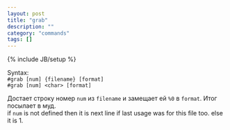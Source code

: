```yaml
---
layout: post
title: "grab"
description: ""
category: "commands"
tags: []
---
```

{% include JB/setup %}

Syntax:  
`#grab [num] {filename} [format]`  
`#grab [num] <char> [format]` 

Достает строку номер `num` из `filename` и замещает ей `%0` в `format`. Итог посылает в муд.   
if `num` is not defined then it is next line if last usage was for this file too. else it is 1.